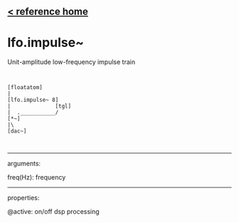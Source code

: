 [< reference home](ceammc_lib.html)
---

# lfo.impulse~


Unit-amplitude low-frequency impulse train

```


[floatatom]
|
[lfo.impulse~ 8]
|              [tgl]
|  .___________/
[*~]
|\
[dac~]

            
```

---
arguments:

freq(Hz): frequency<br>

---
properties:

@active: on/off dsp
            processing<br>

